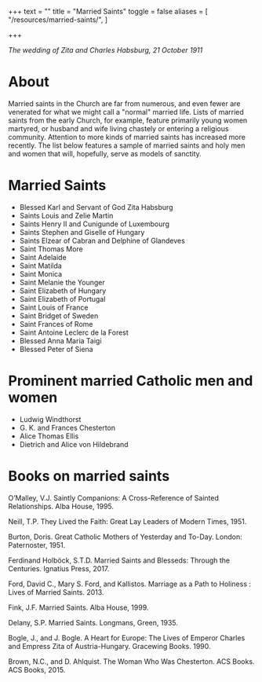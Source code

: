 +++
text = ""
title = "Married Saints"
toggle = false
aliases = [
    "/resources/married-saints/",
]

+++

_The wedding of Zita and Charles Habsburg, 21 October 1911_

# About

Married saints in the Church are far from numerous, and even fewer are venerated for what we might call a "normal" married life. Lists of married saints from the early Church, for example, feature primarily young women martyred, or husband and wife living chastely or entering a religious community. Attention to more kinds of married saints has increased more recently. The list below features a sample of married saints and holy men and women that will, hopefully, serve as models of sanctity.

# Married Saints

* Blessed Karl and Servant of God Zita Habsburg
* Saints Louis and Zelie Martin
* Saints Henry II and Cunigunde of Luxembourg
* Saints Stephen and Giselle of Hungary
* Saints Elzear of Cabran and Delphine of Glandeves
* Saint Thomas More
* Saint Adelaide 
* Saint Matilda 
* Saint Monica
* Saint Melanie the Younger
* Saint Elizabeth of Hungary
* Saint Elizabeth of Portugal
* Saint Louis of France
* Saint Bridget of Sweden
* Saint Frances of Rome
* Saint Antoine Leclerc de la Forest
* Blessed Anna Maria Taigi
* Blessed Peter of Siena

# Prominent married Catholic men and women

* Ludwig Windthorst 
* G. K. and Frances Chesterton
* Alice Thomas Ellis
* Dietrich and Alice von Hildebrand

# Books on married saints 

O’Malley, V.J. Saintly Companions: A Cross-Reference of Sainted Relationships. Alba House, 1995. 

Neill, T.P. They Lived the Faith: Great Lay Leaders of Modern Times, 1951. 

Burton, Doris. Great Catholic Mothers of Yesterday and To-Day. London: Paternoster, 1951.

Ferdinand Holböck, S.T.D. Married Saints and Blesseds: Through the Centuries. Ignatius Press, 2017. 

Ford, David C., Mary S. Ford, and Kallistos. Marriage as a Path to Holiness : Lives of Married Saints. 2013.

Fink, J.F. Married Saints. Alba House, 1999. 

Delany, S.P. Married Saints. Longmans, Green, 1935.

Bogle, J., and J. Bogle. A Heart for Europe: The Lives of Emperor Charles and Empress Zita of Austria-Hungary. Gracewing Books. 1990.

Brown, N.C., and D. Ahlquist. The Woman Who Was Chesterton. ACS Books. ACS Books, 2015. 


